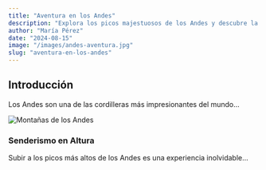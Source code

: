 ```yaml
---
title: "Aventura en los Andes"
description: "Explora los picos majestuosos de los Andes y descubre la belleza oculta de esta cordillera."
author: "María Pérez"
date: "2024-08-15"
image: "/images/andes-aventura.jpg"
slug: "aventura-en-los-andes"
---
```


## Introducción

Los Andes son una de las cordilleras más impresionantes del mundo...

![Montañas de los Andes](/images/andes-aventura.jpg)

### Senderismo en Altura

Subir a los picos más altos de los Andes es una experiencia inolvidable...
